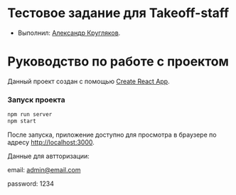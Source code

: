 # Тестовое задание для Takeoff-staff

* Выполнил: [Александр Кругляков](https://up.htmlacademy.ru/react/8/user/1427677).

# Руководство по работе с проектом

Данный проект создан с помощью [Create React App](https://github.com/facebook/create-react-app).

### Запуск проекта

```bash
npm run server
npm start
```

После запуска, приложение доступно для просмотра в браузере по адресу [http://localhost:3000](http://localhost:3000).

Данные для автторизации:

email: admin@email.com

password: 1234

